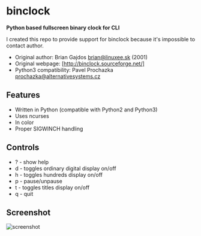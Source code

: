 # binclock

**Python based fullscreen binary clock for CLI**

I created this repo to provide support for binclock because it's impossible to contact author.

* Original author: Brian Gajdos <brian@linuxee.sk> (2001)
* Original webpage: [http://binclock.sourceforge.net/]
* Python3 compatibility: Pavel Prochazka <prochazka@alternativesystems.cz>

## Features

* Written in Python (compatible with Python2 and Python3)
* Uses ncurses
* In color
* Proper SIGWINCH handling

## Controls

* ? - show help
* d - toggles ordinary digital display on/off
* h - toggles hundreds display on/off
* p - pause/unpause
* t - toggles titles display on/off
* q - quit

## Screenshot

![screenshot][screenshot]

[screenshot]: https://github.com/frenzymadness/binclock/master/screenshot.png
